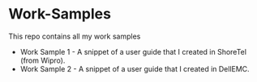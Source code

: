 # Work-Samples
This repo contains all my work samples
- Work Sample 1 - A snippet of a user guide that I created in ShoreTel (from Wipro).
- Work Sample 2 - A snippet of a user guide that I created in DellEMC.
